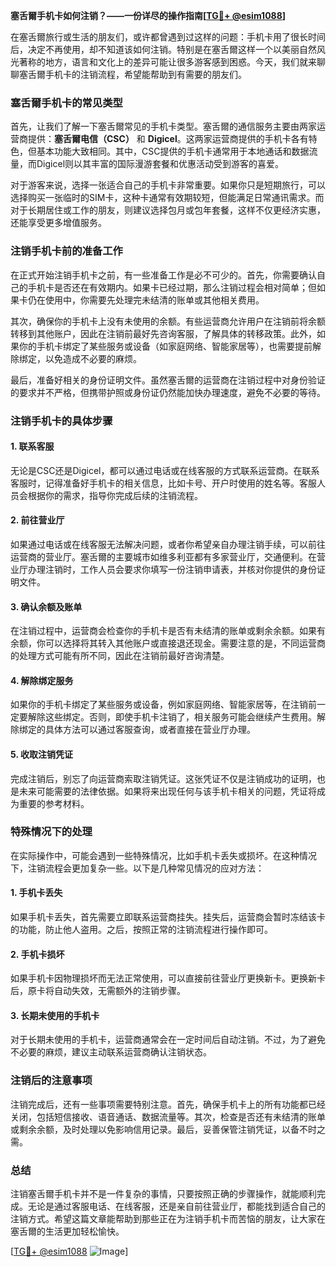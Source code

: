 **塞舌爾手机卡如何注销？——一份详尽的操作指南[[TG💪+ @esim1088](https://t.me/s/esim1088)]**

在塞舌爾旅行或生活的朋友们，或许都曾遇到过这样的问题：手机卡用了很长时间后，决定不再使用，却不知道该如何注销。特别是在塞舌爾这样一个以美丽自然风光著称的地方，语言和文化上的差异可能让很多游客感到困惑。今天，我们就来聊聊塞舌爾手机卡的注销流程，希望能帮助到有需要的朋友们。

### 塞舌爾手机卡的常见类型

首先，让我们了解一下塞舌爾常见的手机卡类型。塞舌爾的通信服务主要由两家运营商提供：**塞舌爾电信（CSC）** 和 **Digicel**。这两家运营商提供的手机卡各有特色，但基本功能大致相同。其中，CSC提供的手机卡通常用于本地通话和数据流量，而Digicel则以其丰富的国际漫游套餐和优惠活动受到游客的喜爱。

对于游客来说，选择一张适合自己的手机卡非常重要。如果你只是短期旅行，可以选择购买一张临时的SIM卡，这种卡通常有效期较短，但能满足日常通讯需求。而对于长期居住或工作的朋友，则建议选择包月或包年套餐，这样不仅更经济实惠，还能享受更多增值服务。

### 注销手机卡前的准备工作

在正式开始注销手机卡之前，有一些准备工作是必不可少的。首先，你需要确认自己的手机卡是否还在有效期内。如果卡已经过期，那么注销过程会相对简单；但如果卡仍在使用中，你需要先处理完未结清的账单或其他相关费用。

其次，确保你的手机卡上没有未使用的余额。有些运营商允许用户在注销前将余额转移到其他账户，因此在注销前最好先咨询客服，了解具体的转移政策。此外，如果你的手机卡绑定了某些服务或设备（如家庭网络、智能家居等），也需要提前解除绑定，以免造成不必要的麻烦。

最后，准备好相关的身份证明文件。虽然塞舌爾的运营商在注销过程中对身份验证的要求并不严格，但携带护照或身份证仍然能加快办理速度，避免不必要的等待。

### 注销手机卡的具体步骤

#### 1. 联系客服

无论是CSC还是Digicel，都可以通过电话或在线客服的方式联系运营商。在联系客服时，记得准备好手机卡的相关信息，比如卡号、开户时使用的姓名等。客服人员会根据你的需求，指导你完成后续的注销流程。

#### 2. 前往营业厅

如果通过电话或在线客服无法解决问题，或者你希望亲自办理注销手续，可以前往运营商的营业厅。塞舌爾的主要城市如维多利亚都有多家营业厅，交通便利。在营业厅办理注销时，工作人员会要求你填写一份注销申请表，并核对你提供的身份证明文件。

#### 3. 确认余额及账单

在注销过程中，运营商会检查你的手机卡是否有未结清的账单或剩余余额。如果有余额，你可以选择将其转入其他账户或直接退还现金。需要注意的是，不同运营商的处理方式可能有所不同，因此在注销前最好咨询清楚。

#### 4. 解除绑定服务

如果你的手机卡绑定了某些服务或设备，例如家庭网络、智能家居等，在注销前一定要解除这些绑定。否则，即使手机卡注销了，相关服务可能会继续产生费用。解除绑定的具体方法可以通过客服查询，或者直接在营业厅办理。

#### 5. 收取注销凭证

完成注销后，别忘了向运营商索取注销凭证。这张凭证不仅是注销成功的证明，也是未来可能需要的法律依据。如果将来出现任何与该手机卡相关的问题，凭证将成为重要的参考材料。

### 特殊情况下的处理

在实际操作中，可能会遇到一些特殊情况，比如手机卡丢失或损坏。在这种情况下，注销流程会更加复杂一些。以下是几种常见情况的应对方法：

#### 1. 手机卡丢失

如果手机卡丢失，首先需要立即联系运营商挂失。挂失后，运营商会暂时冻结该卡的功能，防止他人盗用。之后，按照正常的注销流程进行操作即可。

#### 2. 手机卡损坏

如果手机卡因物理损坏而无法正常使用，可以直接前往营业厅更换新卡。更换新卡后，原卡将自动失效，无需额外的注销步骤。

#### 3. 长期未使用的手机卡

对于长期未使用的手机卡，运营商通常会在一定时间后自动注销。不过，为了避免不必要的麻烦，建议主动联系运营商确认注销状态。

### 注销后的注意事项

注销完成后，还有一些事项需要特别注意。首先，确保手机卡上的所有功能都已经关闭，包括短信接收、语音通话、数据流量等。其次，检查是否还有未结清的账单或剩余余额，及时处理以免影响信用记录。最后，妥善保管注销凭证，以备不时之需。

### 总结

注销塞舌爾手机卡并不是一件复杂的事情，只要按照正确的步骤操作，就能顺利完成。无论是通过客服电话、在线客服，还是亲自前往营业厅，都能找到适合自己的注销方式。希望这篇文章能帮助到那些正在为注销手机卡而苦恼的朋友，让大家在塞舌爾的生活更加轻松愉快。

[[TG💪+ @esim1088](https://t.me/s/esim1088) ![Image](https://i.postimg.cc/4NQfJmqS/Snipaste-2025-05-13-00-14-12.png)]